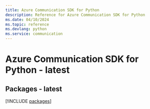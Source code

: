 ```yaml
---
title: Azure Communication SDK for Python
description: Reference for Azure Communication SDK for Python
ms.date: 04/10/2024
ms.topic: reference
ms.devlang: python
ms.service: communication
---
```

# Azure Communication SDK for Python - latest
## Packages - latest
[!INCLUDE [packages](communication-index.md)]